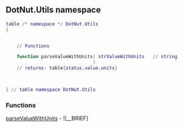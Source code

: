 ## DotNut.Utils namespace
```lua
table /* namespace */ DotNut.Utils
{


    // Functions

    function parseValueWithUnits( strValueWithUnits   // string
                                )
    // returns: table{status,value,units}



} // table namespace DotNut.Utils
```


### Functions


[parseValueWithUnits](../DotNut/Utils/parseValueWithUnits.md) - ![__BRIEF]

